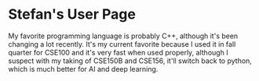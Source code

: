 # Stefan's User Page
My favorite programming language is probably C++, although it's been changing a lot recently. It's my current favorite because I used it in fall quarter for CSE100 and it's very fast when used properly, although I suspect with my taking of CSE150B and CSE156, it'll switch back to python, which is much better for AI and deep learning. 